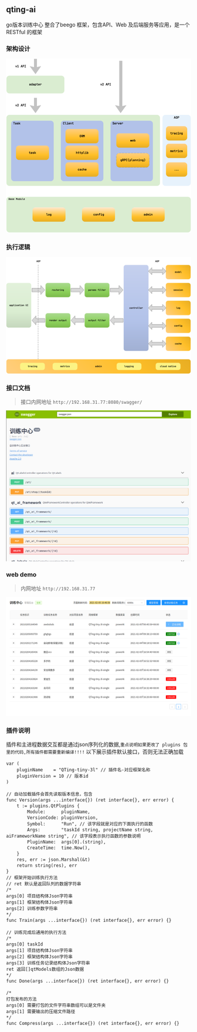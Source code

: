## qting-ai
go版本训练中心 整合了beego 框架，包含API、Web 及后端服务等应用，是一个 RESTful 的框架

### 架构设计
![架构图](./doc/architecture.png)
### 执行逻辑
![执行逻辑](./doc/flow.png)

### 接口文档
> 接口内网地址 `http://192.168.31.77:8080/swagger/`

![api](./doc/api.png)

### web demo
> 内网地址 `http://192.168.31.77`

![api](./doc/demo.png)

### 插件说明
插件和主进程数据交互都是通过json序列化的数据,`重点说明如果更改了 plugins 包里的代码,所有插件都需要重新编译!!!!`
以下展示插件默认接口，否则无法正确加载

```golang
var (
	pluginName    = "QTing-tiny-3l" // 插件名-对应框架名称
	pluginVersion = 10 // 版本id
)

// 自动加载插件会首先读取版本信息，包含
func Version(args ...interface{}) (ret interface{}, err error) {
	t := plugins.QtPlugins {
		Module:      pluginName,
		VersionCode: pluginVersion,
		Symbol:      "Run", // 该字段就是对应的下面执行的函数
		Args:        "taskId string, projectName string, aiFrameworkName string", // 该字段表示执行函数的参数说明
		PluginName:  args[0].(string),
		CreateTime:  time.Now(),
	}
	res, err := json.Marshal(&t)
	return string(res), err
}
// 框架开始训练执行方法
// ret 默认是返回队列的数据字符串
/*
args[0] 项目结构体Json字符串
args[1] 框架结构体Json字符串
args[2] 训练参数字符串
*/
func Train(args ...interface{}) (ret interface{}, err error) {}

// 训练完成后通用的执行方法
/*
args[0] taskId
args[1] 项目结构体Json字符串
args[2] 框架结构体Json字符串
args[3] 训练任务记录结构体Json字符串
ret 返回[]qtModels数组的Json数据
*/
func Done(args ...interface{}) (ret interface{}, err error) {}

/*
打包发布的方法
args[0] 需要打包的文件字符串数组可以是文件夹
args[1] 需要输出的压缩文件路径
*/
func Compress(args ...interface{}) (ret interface{}, err error) {}
```
         


